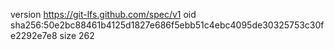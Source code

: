 version https://git-lfs.github.com/spec/v1
oid sha256:50e2bc88461b4125d1827e686f5ebb51c4ebc4095de30325753c30fe2292e7e8
size 262

